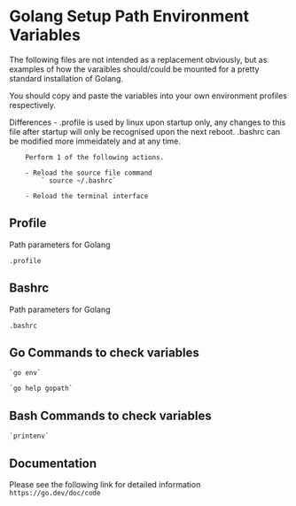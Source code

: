 # Golang Setup Path Environment Variables

The following files are not intended as a replacement obviously,
but as examples of how the varaibles should/could be mounted for a pretty standard installation of Golang.

You should copy and paste the variables into your own environment profiles respectively.

Differences - 
    .profile is used by linux upon startup only, any changes to this file after startup will only be recognised upon the next reboot.
    .bashrc can be modified more immeidately and at any time.

        Perform 1 of the following actions.

        - Reload the source file command
            ` source ~/.bashrc`
            
        - Reload the terminal interface

## Profile
Path parameters for Golang

    .profile

## Bashrc
Path parameters for Golang

    .bashrc


## Go Commands to check variables

    `go env`

    `go help gopath`

## Bash Commands to check variables

    `printenv`


## Documentation

Please see the following link for detailed information
    `https://go.dev/doc/code`